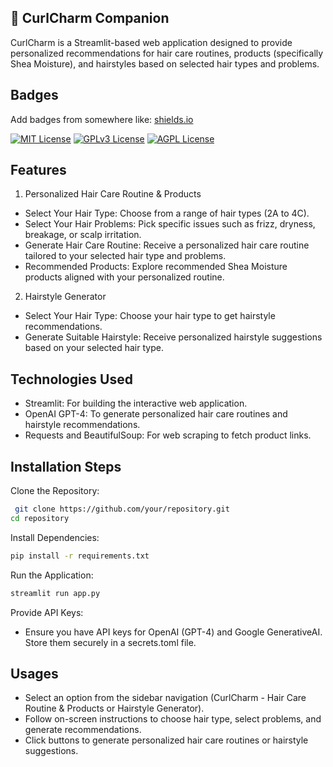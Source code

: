 
## 🚀 CurlCharm Companion
CurlCharm is a Streamlit-based web application designed to provide personalized recommendations for hair care routines, products (specifically Shea Moisture), and hairstyles based on selected hair types and problems.


## Badges

Add badges from somewhere like: [shields.io](https://shields.io/)

[![MIT License](https://img.shields.io/badge/License-MIT-green.svg)](https://choosealicense.com/licenses/mit/)
[![GPLv3 License](https://img.shields.io/badge/License-GPL%20v3-yellow.svg)](https://opensource.org/licenses/)
[![AGPL License](https://img.shields.io/badge/license-AGPL-blue.svg)](http://www.gnu.org/licenses/agpl-3.0)


## Features

1. Personalized Hair Care Routine & Products
- Select Your Hair Type: Choose from a range of hair types (2A to 4C).
- Select Your Hair Problems: Pick specific issues such as frizz, dryness, breakage, or scalp irritation.
- Generate Hair Care Routine: Receive a personalized hair care routine tailored to your selected hair type and problems.
- Recommended Products: Explore recommended Shea Moisture products aligned with your personalized routine.

2.  Hairstyle Generator
- Select Your Hair Type: Choose your hair type to get hairstyle recommendations.
- Generate Suitable Hairstyle: Receive personalized hairstyle suggestions based on your selected hair type.

## Technologies Used
- Streamlit: For building the interactive web application.
- OpenAI GPT-4: To generate personalized hair care routines and hairstyle recommendations.
- Requests and BeautifulSoup: For web scraping to fetch product links.
  
## Installation Steps

Clone the Repository:

```bash
 git clone https://github.com/your/repository.git
cd repository
```
Install Dependencies:
```bash
pip install -r requirements.txt
```
Run the Application:
```bash
streamlit run app.py
```
Provide API Keys:
- Ensure you have API keys for OpenAI (GPT-4) and Google GenerativeAI. Store them securely in a secrets.toml file.

## Usages
- Select an option from the sidebar navigation (CurlCharm - Hair Care Routine & Products or Hairstyle Generator).
- Follow on-screen instructions to choose hair type, select problems, and generate recommendations.
- Click buttons to generate personalized hair care routines or hairstyle suggestions.
